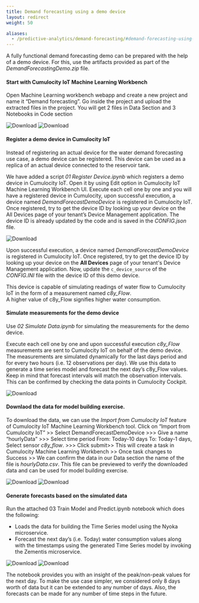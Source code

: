 ```yaml
---
title: Demand forecasting using a demo device
layout: redirect
weight: 50

aliases:
  - /predictive-analytics/demand-forecasting/#demand-forecasting-using-demo-device
---
```


A fully functional demand forecasting demo can be prepared with the help of a demo device. 
For this, use the artifacts provided as part of the *DemandForecastingDemo.zip* file.

#### Start with Cumulocity IoT Machine Learning Workbench

Open Machine Learning workbench webapp and create a new project and name it “Demand forecasting”. Go inside the project and upload the extracted files in the project. You will get 2 files in Data Section and 3 Notebooks in Code section

<img src="/images/zementis/DemandForecasting/createProject.PNG" alt="Download" style="display:inline-block; margin:0">

<img src="/images/zementis/DemandForecasting/uplaod resource.PNG" alt="Download" style="display:inline-block; margin:0">



#### Register a demo device in Cumulocity IoT

Instead of registering an actual device for the water demand forecasting use case, a demo device can be registered. This device can be used as a replica of an actual device connected to the reservoir tank. 

We have added a script *01 Register Device.ipynb* which registers a demo device in Cumulocity IoT. Open it by using Edit option in Cumulocity IoT Machine Learning Workbench UI. Execute each cell one by one and you will have a registered device in Cumulocity, upon successful execution, a device named *DemandForecastDemoDevice* is registered in Cumulocity IoT. Once registered, try to get the device ID by looking up your device on the All Devices page of your tenant’s Device Management application. The device ID is already updated by the code and is saved in the *CONFIG.json* file.

<img src="/images/zementis/DemandForecasting/notebook 1.PNG" alt="Download" style="display:inline-block; margin:0">


Upon successful execution, a device named *DemandForecastDemoDevice* is registered in Cumulocity IoT. Once registered, try to get the device ID by looking up your device on the **All Devices** page of your tenant's Device Management application. Now, update the `c_device_source` of the *CONFIG.INI* file with the device ID of this demo device.

This device is capable of simulating readings of water flow to Cumulocity IoT in the form of a measurement named *c8y_Flow*. <br>A higher value of c8y_Flow signifies higher water consumption.

#### Simulate measurements for the demo device

Use *02 Simulate Data.ipynb* for simulating the measurements for the demo device.

Execute each cell one by one and upon successful execution *c8y_Flow* measurements are sent to Cumulocity IoT on behalf of the demo device. The measurements are simulated dynamically for the last  days period and for every two hours (i.e. 12 observations per day). We use this data to generate a time series model and forecast the next day’s c8y_Flow values. Keep in mind that forecast intervals will match the observation intervals. This can be confirmed by checking the data points in Cumulocity Cockpit.

<img src="/images/zementis/DemandForecasting/2ndNotebook.PNG" alt="Download" style="display:inline-block; margin:0">

#### Downlaod the data for model building exercise.

To download the data, we can use the *Import from Cumulocity IoT* feature of Cumulocity IoT Machine Learning Workbench tool.
Click on “Import from Cumulocity IoT” >> Select DemandForecastDemoDevice >>> Give a name “hourlyData” >>> Select time period  From: Today-10 days To: Today-1 days, Select sensor *c8y_flow*. >>> Click submit>> This will create a task in Cumulocity Machine Learning Workbench >> Once task changes to Success >> We can confirm the data in our Data section the name of the file is *hourlyData.csv*.
This file can be previewed to verify the downloaded data and can be used for model building exercise.


<img src="/images/zementis/DemandForecasting/c8ydatapull.PNG" alt="Download" style="display:inline-block; margin:0">

<img src="/images/zementis/DemandForecasting/hourlyData.PNG" alt="Download" style="display:inline-block; margin:0">


#### Generate forecasts based on the simulated data

Run the attached 03 Train Model and Predict.ipynb notebook which does the following:

*	Loads the data for building the Time Series model using the Nyoka microservice.
*	Forecast the next day’s (i.e. Today) water consumption values along with the timestamps using the generated Time Series model by invoking the Zementis microservice.

<img src="/images/zementis/DemandForecasting/traindata.PNG" alt="Download" style="display:inline-block; margin:0">
<img src="/images/zementis/DemandForecasting/predicted.PNG" alt="Download" style="display:inline-block; margin:0">

The notebook provides you with an insight of the peak/non-peak values for the next day. To make the use case simpler, we considered only 8 days worth of data but it can be extended to any number of days. Also, the forecasts can be made for any number of time steps in the future.

